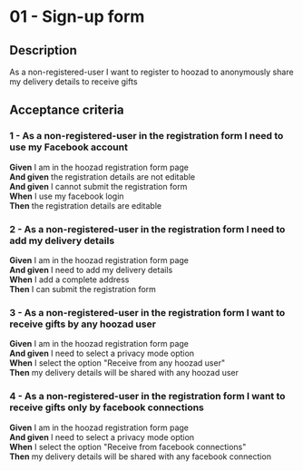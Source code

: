 # 01 - Sign-up form

## Description
As a non-registered-user I want to register to hoozad to anonymously share my delivery details to receive gifts

## Acceptance criteria

### 1 - As a non-registered-user in the registration form I need to use my Facebook account

**Given** I am in the hoozad registration form page  
**And given** the registration details are not editable  
**And given** I cannot submit the registration form    
**When** I use my facebook login    
**Then** the registration details are editable   

### 2 - As a non-registered-user in the registration form I need to add my delivery details

**Given** I am in the hoozad registration form page  
**And given** I need to add my delivery details     
**When** I add a complete address    
**Then** I can submit the registration form 

### 3 - As a non-registered-user in the registration form I want to receive gifts by any hoozad user  

**Given** I am in the hoozad registration form page  
**And given** I need to select a privacy mode option   
**When** I select the option "Receive from any hoozad user"  
**Then** my delivery details will be shared with any hoozad user  

### 4 - As a non-registered-user in the registration form I want to receive gifts only by facebook connections  

**Given** I am in the hoozad registration form page   
**And given** I need to select a privacy mode option   
**When** I select the option "Receive from facebook connections"  
**Then** my delivery details will be shared with any facebook connection   
